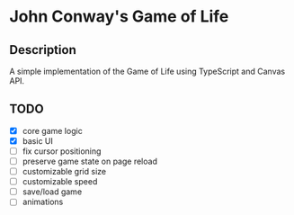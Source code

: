 # John Conway's Game of Life

## Description

A simple implementation of the Game of Life using TypeScript and Canvas API.

## TODO

- [x] core game logic
- [x] basic UI
- [ ] fix cursor positioning
- [ ] preserve game state on page reload
- [ ] customizable grid size
- [ ] customizable speed
- [ ] save/load game
- [ ] animations
